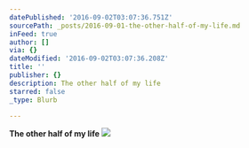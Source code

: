 ```yaml
---
datePublished: '2016-09-02T03:07:36.751Z'
sourcePath: _posts/2016-09-01-the-other-half-of-my-life.md
inFeed: true
author: []
via: {}
dateModified: '2016-09-02T03:07:36.208Z'
title: ''
publisher: {}
description: The other half of my life
starred: false
_type: Blurb

---
```

**The other half of my life**
![](https://the-grid-user-content.s3-us-west-2.amazonaws.com/84b204f8-f6c3-4a76-bcf8-29487346b2f5.jpg)